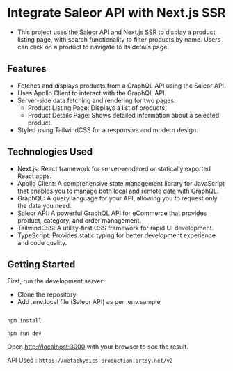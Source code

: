# Integrate Saleor API with Next.js SSR
- This project uses the Saleor API and Next.js SSR to display a product listing page, with search functionality to filter products by name. Users can click on a product to navigate to its details page.

  
## Features

- Fetches and displays products from a GraphQL API using the Saleor API.
- Uses Apollo Client to interact with the GraphQL API.
- Server-side data fetching and rendering for two pages:
    - Product Listing Page: Displays a list of products.
    - Product Details Page: Shows detailed information about a selected product.
- Styled using TailwindCSS for a responsive and modern design.


## Technologies Used

- Next.js: React framework for server-rendered or statically exported React apps.
- Apollo Client: A comprehensive state management library for JavaScript that enables you to manage both local and remote data with GraphQL.
- GraphQL: A query language for your API, allowing you to request only the data you need.
- Saleor API: A powerful GraphQL API for eCommerce that provides product, category, and order management.
- TailwindCSS: A utility-first CSS framework for rapid UI development.
- TypeScript: Provides static typing for better development experience and code quality.

## Getting Started

First, run the development server:

- Clone the repository
- Add .env.local file (Saleor API) as per .env.sample

```bash

npm install 

npm run dev

```

Open [http://localhost:3000](http://localhost:3000) with your browser to see the result.

API Used : ```https://metaphysics-production.artsy.net/v2```
